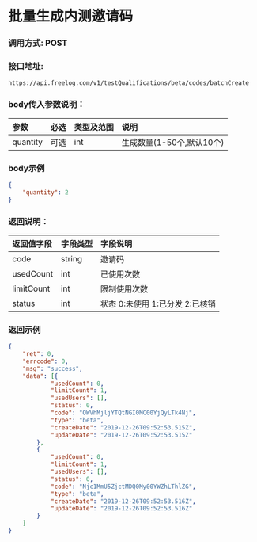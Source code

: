 # 批量生成内测邀请码

### 调用方式: POST

### 接口地址:

```
https://api.freelog.com/v1/testQualifications/beta/codes/batchCreate
```

### body传入参数说明：

| 参数 | 必选 | 类型及范围 | 说明 |
| :--- | :--- | :--- | :--- |
| quantity | 可选 | int | 生成数量(1-50个,默认10个) |

### body示例

```json
{
	"quantity": 2
}
```

### 返回说明：

| 返回值字段 | 字段类型 | 字段说明 |
| :--- | :--- | :--- |
| code | string | 邀请码 |
| usedCount | int | 已使用次数 |
| limitCount | int | 限制使用次数 |
| status | int | 状态 0:未使用 1:已分发 2:已核销 |


### 返回示例

```json
{
	"ret": 0,
	"errcode": 0,
	"msg": "success",
	"data": [{
			"usedCount": 0,
			"limitCount": 1,
			"usedUsers": [],
			"status": 0,
			"code": "OWVhMjljYTQtNGI0MC00YjQyLTk4Nj",
			"type": "beta",
			"createDate": "2019-12-26T09:52:53.515Z",
			"updateDate": "2019-12-26T09:52:53.515Z"
		},
		{
			"usedCount": 0,
			"limitCount": 1,
			"usedUsers": [],
			"status": 0,
			"code": "Njc1MmU5ZjctMDQ0My00YWZhLThlZG",
			"type": "beta",
			"createDate": "2019-12-26T09:52:53.516Z",
			"updateDate": "2019-12-26T09:52:53.516Z"
		}
	]
}
```
